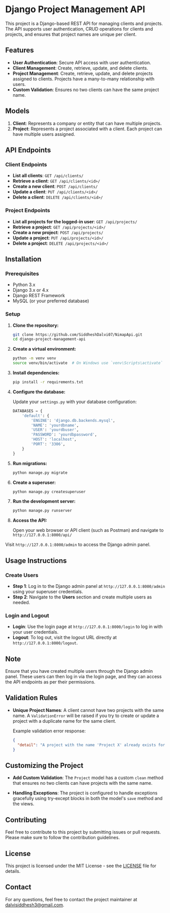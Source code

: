 # Django Project Management API

This project is a Django-based REST API for managing clients and projects. The API supports user authentication, CRUD operations for clients and projects, and ensures that project names are unique per client.

## Features

- **User Authentication**: Secure API access with user authentication.
- **Client Management**: Create, retrieve, update, and delete clients.
- **Project Management**: Create, retrieve, update, and delete projects assigned to clients. Projects have a many-to-many relationship with users.
- **Custom Validation**: Ensures no two clients can have the same project name.

## Models

1. **Client**: Represents a company or entity that can have multiple projects.
2. **Project**: Represents a project associated with a client. Each project can have multiple users assigned.

## API Endpoints

### Client Endpoints

- **List all clients**: `GET /api/clients/`
- **Retrieve a client**: `GET /api/clients/<id>/`
- **Create a new client**: `POST /api/clients/`
- **Update a client**: `PUT /api/clients/<id>/`
- **Delete a client**: `DELETE /api/clients/<id>/`

### Project Endpoints

- **List all projects for the logged-in user**: `GET /api/projects/`
- **Retrieve a project**: `GET /api/projects/<id>/`
- **Create a new project**: `POST /api/projects/`
- **Update a project**: `PUT /api/projects/<id>/`
- **Delete a project**: `DELETE /api/projects/<id>/`

## Installation

### Prerequisites

- Python 3.x
- Django 3.x or 4.x
- Django REST Framework
- MySQL (or your preferred database)

### Setup

1. **Clone the repository:**

   ```bash
   git clone https://github.com/SiddheshDalvi07/NimapApi.git
   cd django-project-management-api
   ```

2. **Create a virtual environment:**

   ```bash
   python -m venv venv
   source venv/bin/activate  # On Windows use `venv\Scripts\activate`
   ```

3. **Install dependencies:**

   ```bash
   pip install -r requirements.txt
   ```

4. **Configure the database:**

   Update your `settings.py` with your database configuration:

   ```python
   DATABASES = {
       'default': {
           'ENGINE': 'django.db.backends.mysql',
           'NAME': 'yourdbname',
           'USER': 'yourdbuser',
           'PASSWORD': 'yourdbpassword',
           'HOST': 'localhost',
           'PORT': '3306',
       }
   }
   ```

5. **Run migrations:**

   ```bash
   python manage.py migrate
   ```

6. **Create a superuser:**

   ```bash
   python manage.py createsuperuser
   ```

7. **Run the development server:**

   ```bash
   python manage.py runserver
   ```

8. **Access the API:**

   Open your web browser or API client (such as Postman) and navigate to `http://127.0.0.1:8000/api/`

Visit `http://127.0.0.1:8000/admin` to access the Django admin panel.

## Usage Instructions

### Create Users

- **Step 1**: Log in to the Django admin panel at `http://127.0.0.1:8000/admin` using your superuser credentials.
- **Step 2**: Navigate to the **Users** section and create multiple users as needed.

### Login and Logout

- **Login**: Use the login page at `http://127.0.0.1:8000/login` to log in with your user credentials.
- **Logout**: To log out, visit the logout URL directly at `http://127.0.0.1:8000/logout`.

## Note

Ensure that you have created multiple users through the Django admin panel. These users can then log in via the login page, and they can access the API endpoints as per their permissions.   

## Validation Rules

- **Unique Project Names**: A client cannot have two projects with the same name. A `ValidationError` will be raised if you try to create or update a project with a duplicate name for the same client.
  
  Example validation error response:
  ```json
  {
    "detail": "A project with the name 'Project X' already exists for client 'Client Y'."
  }
  ```

## Customizing the Project

- **Add Custom Validation**: The `Project` model has a custom `clean` method that ensures no two clients can have projects with the same name.

- **Handling Exceptions**: The project is configured to handle exceptions gracefully using try-except blocks in both the model's `save` method and the views.

## Contributing

Feel free to contribute to this project by submitting issues or pull requests. Please make sure to follow the contribution guidelines.

## License

This project is licensed under the MIT License - see the [LICENSE](LICENSE) file for details.

## Contact

For any questions, feel free to contact the project maintainer at [dalvisiddhesh3@gmail.com](mailto:dalvisiddhesh3@gmail.com).

